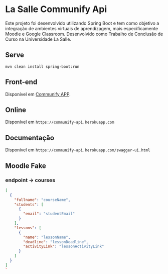 # La Salle Communify Api

Este projeto foi desenvolvido utilizando Spring Boot e tem como objetivo a integração de ambientes virtuais de aprendizagem, mais especificamente Moodle e Google Classroom. Desenvolvido como Trabalho de Conclusão de Curso na Universidade La Salle.

## Serve

`mvn clean install spring-boot:run`

## Front-end

Disponível em [Communify APP](https://github.com/marcoatjunior/lasalle-communify-app).

## Online

Disponível em `https://communify-api.herokuapp.com`

## Documentação

Disponível em `https://communify-api.herokuapp.com/swagger-ui.html`

## Moodle Fake

### endpoint -> courses
```json
[
  {
    "fullname": "courseName",
    "students": [
      {
        "email": "studentEmail"
      }
    ],
    "lessons": [
      {
        "name": "lessonName",
        "deadline": "lessonDeadline",
        "activityLink": "lessonActivityLink"
      }
    ]
  }
]
`
